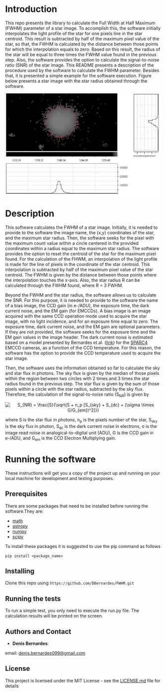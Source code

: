 # Introduction
This repo presents the library to calculate the Full Width at Half Maximum (FWHM) parameter of a star image. To accomplish this, the software initially interpolates the light profile of the star for one pixels line in the star centroid. This result is subtracted by half of the maximum pixel value of the star, so that, the FWHM is calculated by the distance between those points for which the interpolation equals to zero. Based on this result, the radius of the star will be equal to three times the FWHM value found in the previous step. Also, the software provides the option to calculate the signal-to-noise ratio (SNR) of the star image. This README presents a description of the procedure used by the software to calculate the FWHM parameter. Besides that, it is presented a simple example for the software execution. Figure below presents a star image with the star radius obtained through the software.

<p align="center">
  <img src="https://github.com/DBernardes/FWHM/blob/main/star_image.png" />
</p>


# Description

This software calculates the FWHM of a star image. Initially, it is needed to provide to the software the image name, the (x,y) coordinates of the star, and the maximum star radius. Then, the software seeks for the pixel with the maximum count value within a circle centered in the provided coordinates within a radius equal to the maximum star radius. The software provides the option to reset the centroid of the star for the maximum pixel found. For the calculation of the FHWM, an interpolation of the light profile is made for the line of pixels in the coordinate of the star centroid. This interpolation is subtracted by half of the maximum pixel value of the star centroid. The FWHM is given by the distance between those points where the interpolation touches the x-axis. Also, the star radius R can be calculated through the FWHM found, where R = 3 FWHM.

Beyond the FWHM and the star radius, the software allows us to calculate the SNR. For this purpose, it is needed to provide to the software the name of a bias image, the CCD gain (in e-/ADU), the exposure time, the dark current noise, and the EM gain (for EMCCDs). A bias image is an image acquired with the same CCD operation mode used to acquire the star image, with no light incidence, and for an exposure time equal to zero. The exposure time, dark current noise, and the EM gain are optional parameters. If they are not provided, the software seeks for the exposure time and the EM gain values in the image header. The dark current noise is estimated based on a model presented by Bernardes et al. ([link](https://arxiv.org/abs/1806.02191)) for the [SPARC4](https://www.spiedigitallibrary.org/proceedings/Download?fullDOI=10.1117/12.924976) EMCCD cameras, as a function of the CCD temperature. For this reason, the software has the option to provide the CCD temperature used to acquire the star image. 

Then, the software uses the information obtained so far to calculate the sky and star flux in photons. The sky flux is given by the median of those pixels within the region between two circles with 2 times and 3 times the star radius found in the previous step. The star flux is given by the sum of those pixels within a circle with the star radius, subtracted by the sky flux. Therefore, the calculation of the signal-to-noise ratio (S<sub>NR</sub>) is given by

<p align="center">
 <img src="https://latex.codecogs.com/svg.latex?S_{NR}&space;=&space;\frac{S}{\sqrt{S&space;&plus;&space;n_p&space;[S_{sky}&space;&plus;&space;S_{dc}&space;&plus;&space;(\sigma&space;\times&space;G/G_{em})^2]}}" title="S_{NR} = \frac{S}{\sqrt{S + n_p [S_{sky} + S_{dc} + (\sigma \times G/G_{em})^2]}}" />
</p>

where S is the star flux in photons, n<sub>p</sub> is the pixels number of the star, S<sub>sky</sub> is the sky flux in photon, S<sub>dc</sub> is the dark current noise in electrons, &sigma; is the image read noise in analogical-to-digital unit (ADU), G is the CCD gain in e-/ADU, and G<sub>em</sub> is the CCD Electron Multiplying gain. 

 
# Running the software

These instructions will get you a copy of the project up and running on your local machine for development and testing purposes. 

## Prerequisites
There are some packages that need to be installed before running the software.They are:

* [math](https://docs.python.org/3/library/math.html)
* [astropy](https://www.astropy.org/)
* [numpy](https://numpy.org/)
* [scipy](https://www.scipy.org/)

To install these packages it is suggested to use the pip command as follows
```
pip install <package_name>
```

## Installing
Clone this repo using ```https://github.com/DBernardes/FWHM.git```

## Running the tests
To run a simple test, you only need to execute the run.py file. The calculation results will be printed on the screen.   


## Authors and Contact

* **Denis Bernardes**: 

email: denis.bernardes099@gmail.com 

## License

This project is licensed under the MIT License - see the [LICENSE.md](https://github.com/DBernardes/FWHM/blob/main/LICENSE) file for details
